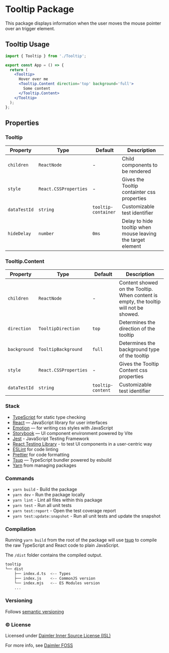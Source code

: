 # Tooltip Package

This package displays information when the user moves the mouse pointer over an trigger element.

## Tooltip Usage

```jsx
import { Tooltip } from './Tooltip';

export const App = () => {
  return (
    <Tooltip>
      Hover over me
      <Tooltip.Content direction='top' background='full'>
        Some content
      </Tooltip.Content>
    </Tooltip>
  );
};
```

## Properties

### Tooltip

| Property     | Type                  | Default             | Description                                                 |
| ------------ | --------------------- | ------------------- | ----------------------------------------------------------- |
| `children`   | `ReactNode`           | -                   | Child components to be rendered                             |
| `style`      | `React.CSSProperties` | -                   | Gives the Tooltip containter css properties                 |
| `dataTestId` | `string`              | `tooltip-container` | Customizable test identifier                                |
| `hideDelay`  | `number`              | `0ms`               | Delay to hide tooltip when mouse leaving the target element |

### Tooltip.Content

| Property     | Type                  | Default           | Description                                                                           |
| ------------ | --------------------- | ----------------- | ------------------------------------------------------------------------------------- |
| `children`   | `ReactNode`           | -                 | Content showed on the Tooltip. When content is empty, the tooltip will not be showed. |
| `direction`  | `TooltipDirection`    | `top`             | Determines the direction of the tooltip                                               |
| `background` | `TooltipBackground`   | `full`            | Determines the background type of the tooltip                                         |
| `style`      | `React.CSSProperties` | -                 | Gives the Tooltip Content css properties                                              |
| `dataTestId` | `string`              | `tooltip-content` | Customizable test identifier                                                          |

### Stack

- [TypeScript](https://www.typescriptlang.org/) for static type checking
- [React](https://reactjs.org/) — JavaScript library for user interfaces
- [Emotion](https://emotion.sh/docs/introduction) — for writing css styles with JavaScript
- [Storybook](https://storybook.js.org/) — UI component environment powered by Vite
- [Jest](https://jestjs.io/) - JavaScript Testing Framework
- [React Testing Library](https://testing-library.com/) - to test UI components in a user-centric way
- [ESLint](https://eslint.org/) for code linting
- [Prettier](https://prettier.io) for code formatting
- [Tsup](https://github.com/egoist/tsup) — TypeScript bundler powered by esbuild
- [Yarn](https://yarnpkg.com/) from managing packages

### Commands

- `yarn build` - Build the package
- `yarn dev` - Run the package locally
- `yarn lint` - Lint all files within this package
- `yarn test` - Run all unit tests
- `yarn test:report` - Open the test coverage report
- `yarn test:update:snapshot` - Run all unit tests and update the snapshot

### Compilation

Running `yarn build` from the root of the package will use [tsup](https://tsup.egoist.dev/) to compile the raw TypeScript and React code to plain JavaScript.

The `/dist` folder contains the compiled output.

```bash
tooltip
└── dist
    ├── index.d.ts  <-- Types
    ├── index.js    <-- CommonJS version
    └── index.mjs   <-- ES Modules version
    ...
```

### Versioning

Follows [semantic versioning](https://semver.org/)

### &copy; License

Licensed under [Daimler Inner Source License (ISL)](LICENSE.md)

For more info, see [Daimler FOSS](https://git.t3.daimlertruck.com/tbf/daimler-inner-source-license)
